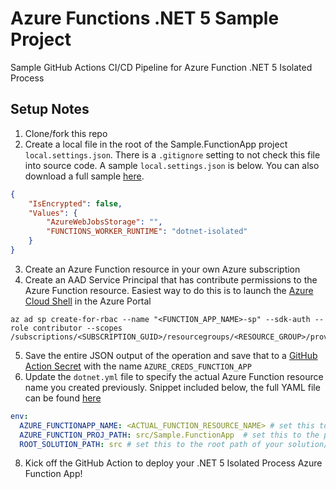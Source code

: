 # Azure Functions .NET 5 Sample Project
Sample GitHub Actions CI/CD Pipeline for Azure Function .NET 5 Isolated Process

## Setup Notes

1. Clone/fork this repo
2. Create a local file in the root of the Sample.FunctionApp project ```local.settings.json```. There is a ```.gitignore``` setting to not check this file into source code. A sample ```local.settings.json``` is below.  You can also download a full sample [here](misc/local.settings.json).
```json
{
    "IsEncrypted": false,
    "Values": {
        "AzureWebJobsStorage": "",
        "FUNCTIONS_WORKER_RUNTIME": "dotnet-isolated"
    }
}
```
3. Create an Azure Function resource in your own Azure subscription
4. Create an AAD Service Principal that has contribute permissions to the Azure Function resource. Easiest way to do this is to launch the [Azure Cloud Shell](https://docs.microsoft.com/en-us/azure/cloud-shell/overview) in the Azure Portal
```Shell
az ad sp create-for-rbac --name "<FUNCTION_APP_NAME>-sp" --sdk-auth --role contributor --scopes /subscriptions/<SUBSCRIPTION_GUID>/resourcegroups/<RESOURCE_GROUP>/providers/Microsoft.Web/sites/<FUNCTION_APP_NAME>
```
5. Save the entire JSON output of the operation and save that to a [GitHub Action Secret](https://docs.github.com/en/actions/reference/encrypted-secrets) with the name ```AZURE_CREDS_FUNCTION_APP```
6. Update the ```dotnet.yml``` file to specify the actual Azure Function resource name you created previously.  Snippet included below, the full YAML file can be found [here](.github/workflows/dotnet.yml)
```yaml
env:
  AZURE_FUNCTIONAPP_NAME: <ACTUAL_FUNCTION_RESOURCE_NAME> # set this to the name of your azure function app resource
  AZURE_FUNCTION_PROJ_PATH: src/Sample.FunctionApp  # set this to the path to your function app project
  ROOT_SOLUTION_PATH: src # set this to the root path of your solution/project file
```
8. Kick off the GitHub Action to deploy your .NET 5 Isolated Process Azure Function App!
